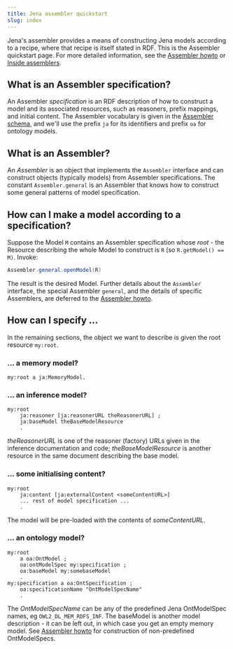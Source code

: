 ```yaml
---
title: Jena assembler quickstart
slug: index
---
```


Jena's assembler provides a means of constructing Jena models
according to a recipe, where that recipe is itself stated in
RDF. This is the Assembler quickstart page. For more detailed
information, see the [Assembler howto](assembler-howto.html)
or [Inside assemblers](inside-assemblers.html).

## What is an Assembler specification?

An Assembler *specification* is an RDF description of how to
construct a model and its associated resources, such as reasoners,
prefix mappings, and initial content. The Assembler vocabulary is
given in the [Assembler schema](assembler.ttl),
and we'll use the prefix `ja` for its identifiers and prefix `oa` for ontology models.

## What is an Assembler?

An *Assembler* is an object that implements the `Assembler`
interface and can construct objects (typically models) from
Assembler specifications. The constant `Assembler.general` is an
Assembler that knows how to construct some general patterns
of model specification.

## How can I make a model according to a specification?

Suppose the Model `M` contains an Assembler specification whose
*root* - the Resource describing the whole Model to construct is
`R` (so `R.getModel() == M)`. Invoke:

```java
Assembler.general.openModel(R)
```

The result is the desired Model. Further details about the
`Assembler` interface, the special Assembler `general`, and the
details of specific Assemblers, are deferred to the
[Assembler howto](assembler-howto.html).

## How can I specify ...

In the remaining sections, the object we want to describe is given
the root resource `my:root`.

### ... a memory model?

```turtle
my:root a ja:MemoryModel.
```

### ... an inference model?

```turtle
my:root
    ja:reasoner [ja:reasonerURL theReasonerURL] ;
    ja:baseModel theBaseModelResource
    .
```

*theReasonerURL* is one of the reasoner (factory) URLs given in the
inference documentation and code; *theBaseModelResource* is another
resource in the same document describing the base model.

### ... some initialising content?

```turtle
my:root
    ja:content [ja:externalContent <someContentURL>]
    ... rest of model specification ...
    .
```

The model will be pre-loaded with the contents of *someContentURL*.

### ... an ontology model?

```turtle
my:root
    a oa:OntModel ;
    oa:ontModelSpec my:specification ;
    oa:baseModel my:somebaseModel
    .
my:specification a oa:OntSpecification ;
    oa:specificationName "OntModelSpecName"    
    .
```

The *OntModelSpecName* can be any of the predefined Jena
OntModelSpec names, eg `OWL2_DL_MEM_RDFS_INF`. The baseModel is
another model description - it can be left out, in which case you
get an empty memory model. See
[Assembler howto](assembler-howto.html) for construction of
non-predefined OntModelSpecs.


